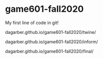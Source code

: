 # game601-fall2020

My first line of code in git!

dagarber.github.io/game601-fall2020/twine/

dagarber.github.io/game601-fall2020/inform/

dagarber.github.io/game601-fall2020/final/
